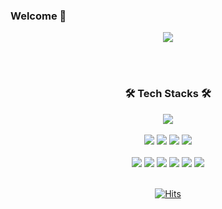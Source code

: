### Welcome 👋


<div align="center">
<img src="https://github-readme-stats.vercel.app/api?username=kangyuri1114&show_icons=true">

  </br>  </br>

<h3 align="center"><b>🛠 Tech Stacks 🛠</b></h3>
<p align="center">    
  <img src="https://img.shields.io/badge/Android-3DDC84?style=flat-square&logo=android&logoColor=white">
  </br>
    </br>
    <img src="https://img.shields.io/badge/Kotlin-7F52FF?style=flat-square&logo=Kotlin&logoColor=white"/>
    <img src="https://img.shields.io/badge/Python-3776AB?style=flat-square&logo=Python&logoColor=white">
    <img src="https://img.shields.io/badge/C++-00599C?style=flat-square&logo=C%2B%2B&logoColor=white">
    <img src="https://img.shields.io/badge/C-A8B9CC?style=flat-square&logo=C&logoColor=white">
    </br>       
    </br>
    <img src="https://img.shields.io/badge/Github-181717?style=flat-square&logo=github&logoColor=white">
    <img src="https://img.shields.io/badge/Git-F05032?style=flat-square&logo=git&logoColor=white">
    <img src="https://img.shields.io/badge/Notion-000000?style=flat-square&logo=notion&logoColor=white">
    <img src="https://img.shields.io/badge/Figma-F24E1E?style=flat-square&logo=figma&logoColor=white">
    <img src="https://img.shields.io/badge/Androidstudio-3DDC84?style=flat-square&logo=androidstudio&logoColor=white">
    <img src="https://img.shields.io/badge/VSCode-007ACC?style=flat-square&logo=visualstudiocode&logoColor=white">
    </br>
    </br>
    
  [![Hits](https://hits.seeyoufarm.com/api/count/incr/badge.svg?url=https%3A%2F%2Fgithub.com%2Fkangyuri1114&count_bg=%235181FF&title_bg=%2398CEFF&icon=&icon_color=%2351ADFF&title=hits&edge_flat=true)](https://hits.seeyoufarm.com)
  </div>

  
